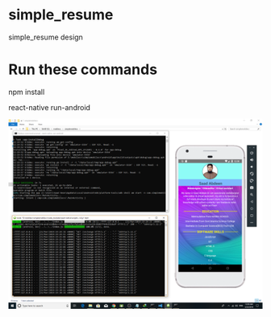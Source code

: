 # simple_resume

simple_resume design

# Run these commands
npm install

react-native run-android

<img src ="https://github.com/saadabdeen/simple_resume/blob/master/mobile%20cv.PNG"/>
